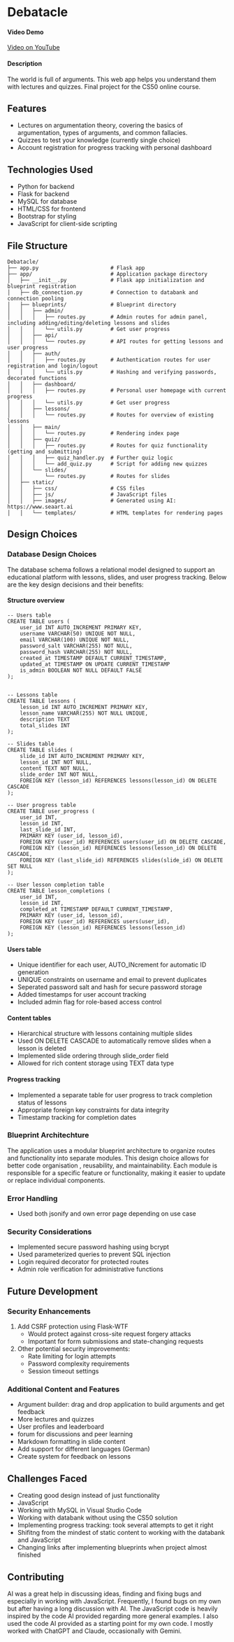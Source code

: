 # Debatacle

#### Video Demo

[Video on YouTube](https://youtu.be/HrhOVRJRuxw)

#### Description

The world is full of arguments. This web app helps you understand them with lectures and quizzes.
Final project for the CS50 online course.

## Features

- Lectures on argumentation theory, covering the basics of argumentation, types of arguments, and common fallacies.
- Quizzes to test your knowledge (currently single choice)
- Account registration for progress tracking with personal dashboard

## Technologies Used

- Python for backend
- Flask for backend
- MySQL for database
- HTML/CSS for frontend
- Bootstrap for styling
- JavaScript for client-side scripting

## File Structure

```
Debatacle/
├── app.py                       # Flask app
├── app/                         # Application package directory
│   ├── __init__.py              # Flask app initialization and blueprint registration
│   ├── db_connection.py         # Connection to databank and connection pooling
│   ├── blueprints/              # Blueprint directory
│   │   ├── admin/
│   │   │   ├── routes.py        # Admin routes for admin panel, including adding/editing/deleting lessons and slides
│   │   │   └── utils.py         # Get user progress
│   │   ├── api/
│   │   │   └── routes.py        # API routes for getting lessons and user progress
│   │   ├── auth/
│   │   │   ├── routes.py        # Authentication routes for user registration and login/logout
│   │   │   └── utils.py         # Hashing and verifying passwords, decorated functions
│   │   ├── dashboard/
│   │   │   ├── routes.py        # Personal user homepage with current progress
│   │   │   └── utils.py         # Get user progress
│   │   ├── lessons/
│   │   │   └── routes.py        # Routes for overview of existing lessons
│   │   ├── main/
│   │   │   └── routes.py        # Rendering index page
│   │   ├── quiz/
│   │   │   ├── routes.py        # Routes for quiz functionality (getting and submitting)
│   │   │   ├── quiz_handler.py  # Further quiz logic
│   │   │   └── add_quiz.py      # Script for adding new quizzes
│   │   └── slides/
│   │       └── routes.py        # Routes for slides
│   ├── static/
│   │   ├── css/                 # CSS files
│   │   ├── js/                  # JavaScript files
│   │   ├── images/              # Generated using AI: https://www.seaart.ai
│   │   └── templates/           # HTML templates for rendering pages
```

## Design Choices

### Database Design Choices

The database schema follows a relational model designed to support an educational platform with lessons, slides, and user progress tracking. Below are the key design decisions and their benefits:

#### Structure overview

```MySQL
-- Users table
CREATE TABLE users (
    user_id INT AUTO_INCREMENT PRIMARY KEY,
    username VARCHAR(50) UNIQUE NOT NULL,
    email VARCHAR(100) UNIQUE NOT NULL,
    password_salt VARCHAR(255) NOT NULL,
    password_hash VARCHAR(255) NOT NULL,
    created_at TIMESTAMP DEFAULT CURRENT_TIMESTAMP,
    updated_at TIMESTAMP ON UPDATE CURRENT_TIMESTAMP
    is_admin BOOLEAN NOT NULL DEFAULT FALSE
);


-- Lessons table
CREATE TABLE lessons (
    lesson_id INT AUTO_INCREMENT PRIMARY KEY,
    lesson_name VARCHAR(255) NOT NULL UNIQUE,
    description TEXT
	total_slides INT
);

-- Slides table 
CREATE TABLE slides (
    slide_id INT AUTO_INCREMENT PRIMARY KEY,
    lesson_id INT NOT NULL,
    content TEXT NOT NULL,
    slide_order INT NOT NULL,
    FOREIGN KEY (lesson_id) REFERENCES lessons(lesson_id) ON DELETE CASCADE
);

-- User progress table 
CREATE TABLE user_progress (
    user_id INT,
    lesson_id INT,
    last_slide_id INT,
    PRIMARY KEY (user_id, lesson_id),
    FOREIGN KEY (user_id) REFERENCES users(user_id) ON DELETE CASCADE,
    FOREIGN KEY (lesson_id) REFERENCES lessons(lesson_id) ON DELETE CASCADE,
    FOREIGN KEY (last_slide_id) REFERENCES slides(slide_id) ON DELETE SET NULL
);

-- User lesson completion table
CREATE TABLE lesson_completions (
    user_id INT,
    lesson_id INT,
    completed_at TIMESTAMP DEFAULT CURRENT_TIMESTAMP,
    PRIMARY KEY (user_id, lesson_id),
    FOREIGN KEY (user_id) REFERENCES users(user_id),
    FOREIGN KEY (lesson_id) REFERENCES lessons(lesson_id)
);
```

#### Users table

- Unique identifier for each user, AUTO_INcrement for automatic ID generation
- UNIQUE constraints on username and email to prevent duplicates
- Seperated password salt and hash for secure password storage
- Added timestamps for user account tracking
- Included admin flag for role-based access control

#### Content tables

- Hierarchical structure with lessons containing multiple slides
- Used ON DELETE CASCADE to automatically remove slides when a lesson is deleted
- Implemented slide ordering through slide_order field
- Allowed for rich content storage using TEXT data type

#### Progress tracking

- Implemented a separate table for user progress to track completion status of lessons  
- Appropriate foreign key constraints for data integrity
- Timestamp tracking for completion dates

### Blueprint Architechture

The application uses a modular blueprint architecture to organize routes and functionality into separate modules. This design choice allows for better code organisation , reusability, and maintainability. Each module is responsible for a specific feature or functionality, making it easier to update or replace individual components.

### Error Handling

- Used both jsonify and own error page depending on use case

### Security Considerations

- Implemented secure password hashing using bcrypt
- Used parameterized queries to prevent SQL injection
- Login required decorator for protected routes
- Admin role verification for administrative functions

## Future Development

### Security Enhancements

1. Add CSRF protection using Flask-WTF
    - Would protect against cross-site request forgery attacks
    - Important for form submissions and state-changing requests
2. Other potential security improvements:
    - Rate limiting for login attempts
    - Password complexity requirements
    - Session timeout settings

### Additional Content and Features

- Argument builder: drag and drop application to build arguments and get feedback
- More lectures and quizzes
- User profiles and leaderboard
- forum for discussions and peer learning
- Markdown formatting in slide content
- Add support for different languages (German)
- Create system for feedback on lessons

## Challenges Faced

- Creating good design instead of just functionality
- JavaScript
- Working with MySQL in Visual Studio Code
- Working with databank without using the CS50 solution
- Implementing progress tracking: took several attempts to get it right
- Shifitng from the mindest of static content to working with the databank and JavaScript
- Changing links after implementing blueprints when project almost finished

## Contributing

AI was a great help in discussing ideas, finding and fixing bugs and especially in working with JavaScript. Frequently, I found bugs on my own but after having a long discussion with AI. The JavaScript code is heavily inspired by the code AI provided regarding more general examples. I also used the code AI provided as a starting point for my own code. I mostly worked with ChatGPT and Claude, occasionally with Gemini.
